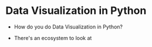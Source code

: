 # Data Visualization in Python 

* How do you do Data Visualization in Python?

* There's an ecosystem to look at 
